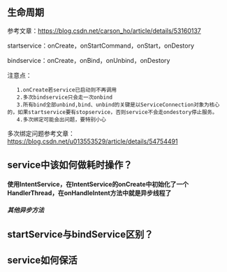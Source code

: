 ## 生命周期
参考文章：https://blog.csdn.net/carson_ho/article/details/53160137

startservice：onCreate，onStartCommand，onStart，onDestory

bindservice：onCreate，onBind，onUnbind，onDestory

注意点：   
       
       1.onCreate若service已启动则不再调用
       2.多次bindservice只会走一次onbind
       3.所有bind全部unbind,bind、unbind的关键是以ServiceConnection对象为核心的，如果startservice要有stopservice，否则service不会走ondestory停止服务。
       4.多次绑定可能会出问题，要特别小心
       
多次绑定问题参考文章：https://blog.csdn.net/u013553529/article/details/54754491
## service中该如何做耗时操作？
#### 使用IntentService，在IntentService的onCreate中初始化了一个HandlerThread，在onHandleIntent方法中就是异步线程了
##### 其他异步方法
## startService与bindService区别？

## service如何保活
